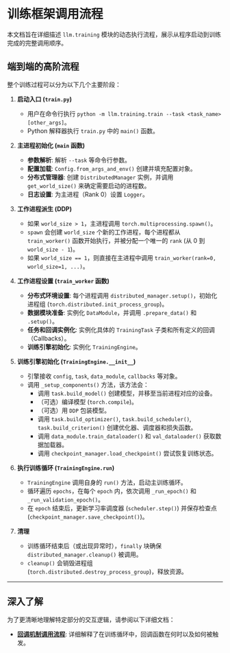 # 训练框架调用流程

本文档旨在详细描述 `llm.training` 模块的动态执行流程，展示从程序启动到训练完成的完整调用顺序。

## 端到端的高阶流程

整个训练过程可以分为以下几个主要阶段：

1.  **启动入口 (`train.py`)**
    - 用户在命令行执行 `python -m llm.training.train --task <task_name> [other_args]`。
    - Python 解释器执行 `train.py` 中的 `main()` 函数。

2.  **主进程初始化 (`main` 函数)**
    - **参数解析**: 解析 `--task` 等命令行参数。
    - **配置加载**: `Config.from_args_and_env()` 创建并填充配置对象。
    - **分布式管理器**: 创建 `DistributedManager` 实例，并调用 `get_world_size()` 来确定需要启动的进程数。
    - **日志设置**: 为主进程（Rank 0）设置 `Logger`。

3.  **工作进程派生 (DDP)**
    - 如果 `world_size > 1`，主进程调用 `torch.multiprocessing.spawn()`。
    - `spawn` 会创建 `world_size` 个新的工作进程，每个进程都从 `train_worker()` 函数开始执行，并被分配一个唯一的 `rank` (从 0 到 `world_size - 1`)。
    - 如果 `world_size == 1`，则直接在主进程中调用 `train_worker(rank=0, world_size=1, ...)`。

4.  **工作进程设置 (`train_worker` 函数)**
    - **分布式环境设置**: 每个进程调用 `distributed_manager.setup()`，初始化进程组 (`torch.distributed.init_process_group`)。
    - **数据模块准备**: 实例化 `DataModule`，并调用 `.prepare_data()` 和 `.setup()`。
    - **任务和回调实例化**: 实例化具体的 `TrainingTask` 子类和所有定义的回调（Callbacks）。
    - **训练引擎初始化**: 实例化 `TrainingEngine`。

5.  **训练引擎初始化 (`TrainingEngine.__init__`)**
    - 引擎接收 `config`, `task`, `data_module`, `callbacks` 等对象。
    - 调用 `_setup_components()` 方法，该方法会：
        - 调用 `task.build_model()` 创建模型，并移至当前进程对应的设备。
        - （可选）编译模型 (`torch.compile`)。
        - （可选）用 `DDP` 包装模型。
        - 调用 `task.build_optimizer()`, `task.build_scheduler()`, `task.build_criterion()` 创建优化器、调度器和损失函数。
        - 调用 `data_module.train_dataloader()` 和 `val_dataloader()` 获取数据加载器。
        - 调用 `checkpoint_manager.load_checkpoint()` 尝试恢复训练状态。

6.  **执行训练循环 (`TrainingEngine.run`)**
    - `TrainingEngine` 调用自身的 `run()` 方法，启动主训练循环。
    - 循环遍历 `epochs`，在每个 `epoch` 内，依次调用 `_run_epoch()` 和 `_run_validation_epoch()`。
    - 在 `epoch` 结束后，更新学习率调度器 (`scheduler.step()`) 并保存检查点 (`checkpoint_manager.save_checkpoint()`)。

7.  **清理**
    - 训练循环结束后（或出现异常时），`finally` 块确保 `distributed_manager.cleanup()` 被调用。
    - `cleanup()` 会销毁进程组 (`torch.distributed.destroy_process_group`)，释放资源。

---

## 深入了解

为了更清晰地理解特定部分的交互逻辑，请参阅以下详细文档：

- **[回调机制调用流程](./FLOW_CALLBACKS.md)**: 详细解释了在训练循环中，回调函数在何时以及如何被触发。
